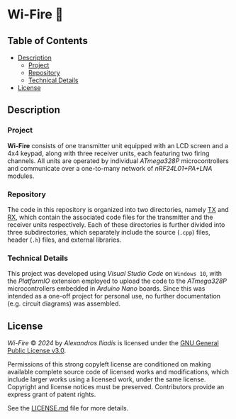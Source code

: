 # Wi-Fire 🧨


## Table of Contents

- [Description](#description)
    - [Project](#project)
    - [Repository](#repository)
    - [Technical Details](#technical-details)
- [License](#license)


## Description

### Project
**Wi-Fire** consists of one transmitter unit equipped with an LCD screen and a 4x4 keypad, along with three receiver units, each featuring two firing channels. All units are operated by individual *ATmega328P* microcontrollers and communicate over a one-to-many network of *nRF24L01+PA+LNA* modules.

### Repository
The code in this repository is organized into two directories, namely [TX](TX) and [RX](RX), which contain the associated code files for the transmitter and the receiver units respectively. Each of these directories is further divided into three subdirectories, which separately include the source (`.cpp`) files, header (`.h`) files, and external libraries.

### Technical Details
This project was developed using *Visual Studio Code* on `Windows 10`, with the *PlatformIO* extension employed to upload the code to the *ATmega328P* microcontrollers embedded in *Arduino Nano* boards. Since this was intended as a one-off project for personal use, no further documentation (e.g. circuit diagrams) was assembled.


## License

*Wi-Fire* © *2024* by *Alexandros Iliadis* is licensed under the [GNU General Public License v3.0](https://choosealicense.com/licenses/gpl-3.0/).

Permissions of this strong copyleft license are conditioned on making available complete source code of licensed works and modifications, which include larger works using a licensed work, under the same license. Copyright and license notices must be preserved. Contributors provide an express grant of patent rights.

See the [LICENSE.md](LICENSE.md) file for more details.